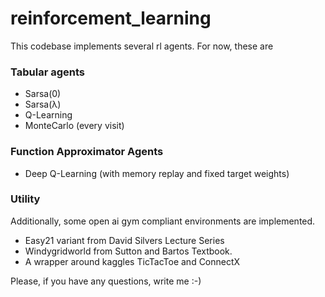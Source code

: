 # reinforcement_learning

This codebase implements several rl agents. For now, these are

### Tabular agents
* Sarsa(0)
* Sarsa(λ)
* Q-Learning  
* MonteCarlo  (every visit)

### Function Approximator Agents
* Deep Q-Learning (with memory replay and fixed target weights)


### Utility

Additionally, some open ai gym compliant environments are implemented.

* Easy21 variant from David Silvers Lecture Series
* Windygridworld from Sutton and Bartos Textbook.
* A wrapper around kaggles TicTacToe and ConnectX


Please, if you have any questions, write me :-)